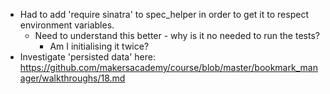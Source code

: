 - Had to add 'require sinatra' to spec_helper in order to get it to respect environment variables.
    - Need to understand this better - why is it no needed to run the tests?
        - Am I initialising it twice?
- Investigate 'persisted data' here: https://github.com/makersacademy/course/blob/master/bookmark_manager/walkthroughs/18.md